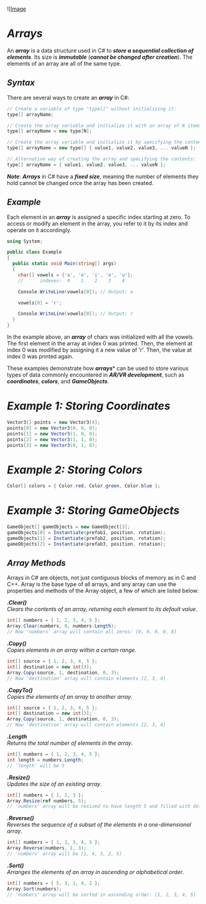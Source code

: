 ![[Image](https://res.cloudinary.com/witspry/image/upload/v1567873573/witscad/public/content/courses/csharp-basics/arrays_in_csharp.jpg)
# ***Arrays***

An ***array*** is a data structure used in C# to ***store a sequential collection of elements***. Its size is ***immutable*** (***cannot be changed after creation***). The elements of an array are all of the same type. 

## ***Syntax***

There are several ways to create an ***array*** in C#:

```csharp
// Create a variable of type "type[]" without initializing it:
type[] arrayName;

// Create the array variable and initialize it with an array of N items:
type[] arrayName = new type[N];

// Create the array variable and initialize it by specifying the contents:
type[] arrayName = new type[] { value1, value2, value3, ... valueN };

// Alternative way of creating the array and specifying the contents:
type[] arrayName = { value1, value2, value3, ... valueN };
```

***Note***: ***Arrays*** in C# have a ***fixed size***, meaning the number of elements they hold cannot be changed once the array has been created.

## ***Example***
Each element in an ***array*** is assigned a specific index starting at zero. To access or modify an element in the array, you refer to it by its index and operate on it accordingly.
```csharp
using System;

public class Example
{
  public static void Main(string[] args)
  {
    char[] vowels = {'a', 'e', 'i', 'o', 'u'};
    //      indexes:  0    1    2    3    4

    Console.WriteLine(vowels[0]); // Output: a

    vowels[0] = 'r';

    Console.WriteLine(vowels[0]); // Output: r
  }
}
```
In the example above, an ***array*** of chars was initialized with all the vowels. The first element in the array at index 0 was printed. Then, the element at index 0 was modified by assigning it a new value of 'r'. Then, the value at index 0 was printed again.

These examples demonstrate how ***arrays**** can be used to store various types of data commonly encountered in ***AR/VR development***, such as ***coordinates***, ***colors***, and ***GameObjects***.

# ***Example 1: Storing Coordinates***
```csharp
Vector3[] points = new Vector3[4];
points[0] = new Vector3(0, 0, 0);
points[1] = new Vector3(1, 0, 0);
points[2] = new Vector3(1, 1, 0);
points[3] = new Vector3(0, 1, 0);
```
# ***Example 2: Storing Colors***
```csharp
Color[] colors = { Color.red, Color.green, Color.blue };
```
# ***Example 3: Storing GameObjects***
```csharp
GameObject[] gameObjects = new GameObject[3];
gameObjects[0] = Instantiate(prefab1, position, rotation);
gameObjects[1] = Instantiate(prefab2, position, rotation);
gameObjects[2] = Instantiate(prefab3, position, rotation);
```
## ***Array Methods***

Arrays in C# are objects, not just contiguous blocks of memory as in C and C++. Array is the base type of all arrays, and any array can use the properties and methods of the Array object, a few of which are listed below:

***.Clear()***\
*Clears the contents of an array, returning each element to its default value*.
```csharp
int[] numbers = { 1, 2, 3, 4, 5 };
Array.Clear(numbers, 0, numbers.Length);
// Now 'numbers' array will contain all zeros: [0, 0, 0, 0, 0]
```

***.Copy()***\
*Copies elements in an array within a certain range*.
```csharp
int[] source = { 1, 2, 3, 4, 5 };
int[] destination = new int[3];
Array.Copy(source, 1, destination, 0, 3);
// Now 'destination' array will contain elements [2, 3, 4]
```
***.CopyTo()***\
*Copies the elements of an array to another array*.
```csharp
int[] source = { 1, 2, 3, 4, 5 };
int[] destination = new int[3];
Array.Copy(source, 1, destination, 0, 3);
// Now 'destination' array will contain elements [2, 3, 4]
```
***.Length***\
*Returns the total number of elements in the array*.
```csharp
int[] numbers = { 1, 2, 3, 4, 5 };
int length = numbers.Length;
// 'length' will be 5
```
***.Resize()***\
*Updates the size of an existing array*.
```csharp
int[] numbers = { 1, 2, 3 };
Array.Resize(ref numbers, 5);
// 'numbers' array will be resized to have length 5 and filled with default values
```

***.Reverse()***\
*Reverses the sequence of a subset of the elements in a one-dimensional array*.
```csharp
int[] numbers = { 1, 2, 3, 4, 5 };
Array.Reverse(numbers, 1, 3);
// 'numbers' array will be [1, 4, 3, 2, 5]
```
***.Sort()***\
*Arranges the elements of an array in ascending or alphabetical order*.
```csharp
int[] numbers = { 5, 3, 1, 4, 2 };
Array.Sort(numbers);
// 'numbers' array will be sorted in ascending order: [1, 2, 3, 4, 5]
```
